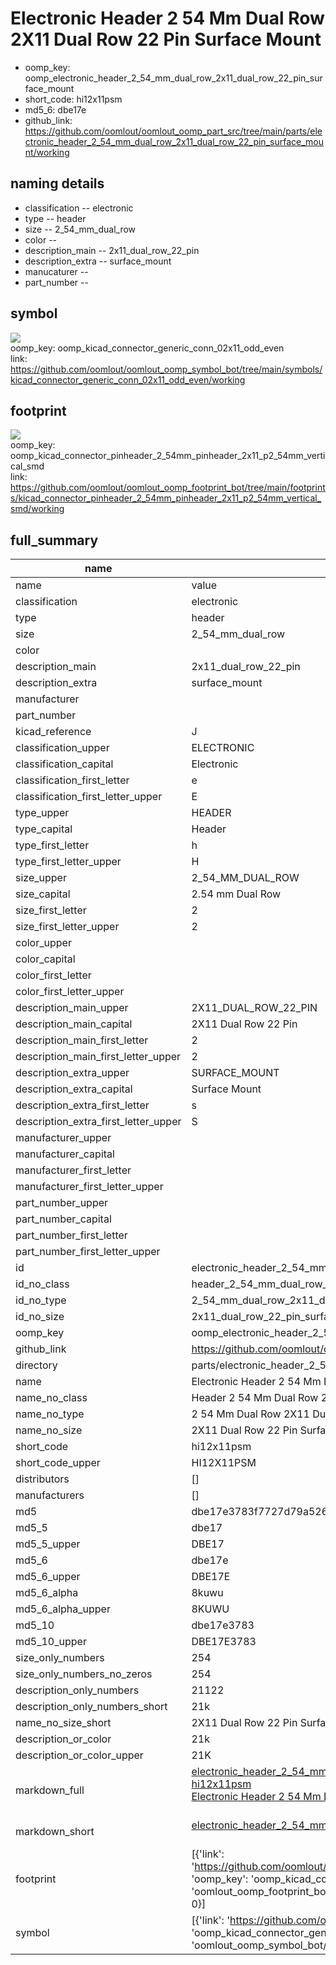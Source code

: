# Electronic Header 2 54 Mm Dual Row 2X11 Dual Row 22 Pin Surface Mount

  
* oomp_key: oomp_electronic_header_2_54_mm_dual_row_2x11_dual_row_22_pin_surface_mount 
* short_code: hi12x11psm
* md5_6: dbe17e  
* github_link: https://github.com/oomlout/oomlout_oomp_part_src/tree/main/parts/electronic_header_2_54_mm_dual_row_2x11_dual_row_22_pin_surface_mount/working  
## naming details
* classification -- electronic
* type -- header
* size -- 2_54_mm_dual_row
* color -- 
* description_main -- 2x11_dual_row_22_pin
* description_extra -- surface_mount
* manucaturer -- 
* part_number -- 



## symbol

![](symbol/{index}/working/working_600.png)  
oomp_key: oomp_kicad_connector_generic_conn_02x11_odd_even  
link: https://github.com/oomlout/oomlout_oomp_symbol_bot/tree/main/symbols/kicad_connector_generic_conn_02x11_odd_even/working  

## footprint

![](footprint/{index}/working/working_600.png)  
oomp_key: oomp_kicad_connector_pinheader_2_54mm_pinheader_2x11_p2_54mm_vertical_smd  
link: https://github.com/oomlout/oomlout_oomp_footprint_bot/tree/main/footprints/kicad_connector_pinheader_2_54mm_pinheader_2x11_p2_54mm_vertical_smd/working  

## full_summary
| name | value | 
| --- | --- | 
| name | value | 
| classification | electronic | 
| type | header | 
| size | 2_54_mm_dual_row | 
| color |  | 
| description_main | 2x11_dual_row_22_pin | 
| description_extra | surface_mount | 
| manufacturer |  | 
| part_number |  | 
| kicad_reference | J | 
| classification_upper | ELECTRONIC | 
| classification_capital | Electronic | 
| classification_first_letter | e | 
| classification_first_letter_upper | E | 
| type_upper | HEADER | 
| type_capital | Header | 
| type_first_letter | h | 
| type_first_letter_upper | H | 
| size_upper | 2_54_MM_DUAL_ROW | 
| size_capital | 2.54 mm Dual Row | 
| size_first_letter | 2 | 
| size_first_letter_upper | 2 | 
| color_upper |  | 
| color_capital |  | 
| color_first_letter |  | 
| color_first_letter_upper |  | 
| description_main_upper | 2X11_DUAL_ROW_22_PIN | 
| description_main_capital | 2X11 Dual Row 22 Pin | 
| description_main_first_letter | 2 | 
| description_main_first_letter_upper | 2 | 
| description_extra_upper | SURFACE_MOUNT | 
| description_extra_capital | Surface Mount | 
| description_extra_first_letter | s | 
| description_extra_first_letter_upper | S | 
| manufacturer_upper |  | 
| manufacturer_capital |  | 
| manufacturer_first_letter |  | 
| manufacturer_first_letter_upper |  | 
| part_number_upper |  | 
| part_number_capital |  | 
| part_number_first_letter |  | 
| part_number_first_letter_upper |  | 
| id | electronic_header_2_54_mm_dual_row_2x11_dual_row_22_pin_surface_mount | 
| id_no_class | header_2_54_mm_dual_row_2x11_dual_row_22_pin_surface_mount | 
| id_no_type | 2_54_mm_dual_row_2x11_dual_row_22_pin_surface_mount | 
| id_no_size | 2x11_dual_row_22_pin_surface_mount | 
| oomp_key | oomp_electronic_header_2_54_mm_dual_row_2x11_dual_row_22_pin_surface_mount | 
| github_link | https://github.com/oomlout/oomlout_oomp_part_src/tree/main/parts/electronic_header_2_54_mm_dual_row_2x11_dual_row_22_pin_surface_mount/working | 
| directory | parts/electronic_header_2_54_mm_dual_row_2x11_dual_row_22_pin_surface_mount | 
| name | Electronic Header 2 54 Mm Dual Row 2X11 Dual Row 22 Pin Surface Mount | 
| name_no_class | Header 2 54 Mm Dual Row 2X11 Dual Row 22 Pin Surface Mount | 
| name_no_type | 2 54 Mm Dual Row 2X11 Dual Row 22 Pin Surface Mount | 
| name_no_size | 2X11 Dual Row 22 Pin Surface Mount | 
| short_code | hi12x11psm | 
| short_code_upper | HI12X11PSM | 
| distributors | [] | 
| manufacturers | [] | 
| md5 | dbe17e3783f7727d79a526342784731c | 
| md5_5 | dbe17 | 
| md5_5_upper | DBE17 | 
| md5_6 | dbe17e | 
| md5_6_upper | DBE17E | 
| md5_6_alpha | 8kuwu | 
| md5_6_alpha_upper | 8KUWU | 
| md5_10 | dbe17e3783 | 
| md5_10_upper | DBE17E3783 | 
| size_only_numbers | 254 | 
| size_only_numbers_no_zeros | 254 | 
| description_only_numbers | 21122 | 
| description_only_numbers_short | 21k | 
| name_no_size_short | 2X11 Dual Row 22 Pin Surface Mount | 
| description_or_color | 21k | 
| description_or_color_upper | 21K | 
| markdown_full | [electronic_header_2_54_mm_dual_row_2x11_dual_row_22_pin_surface_mount](https://github.com/oomlout/oomlout_oomp_part_src/tree/main/parts/electronic_header_2_54_mm_dual_row_2x11_dual_row_22_pin_surface_mount/working)<br>[hi12x11psm](https://github.com/oomlout/oomlout_oomp_part_src/tree/main/parts/electronic_header_2_54_mm_dual_row_2x11_dual_row_22_pin_surface_mount/working)<br>[Electronic Header 2 54 Mm Dual Row 2X11 Dual Row 22 Pin Surface Mount](https://github.com/oomlout/oomlout_oomp_part_src/tree/main/parts/electronic_header_2_54_mm_dual_row_2x11_dual_row_22_pin_surface_mount/working)<br><br> | 
| markdown_short | [electronic_header_2_54_mm_dual_row_2x11_dual_row_22_pin_surface_mount](https://github.com/oomlout/oomlout_oomp_part_src/tree/main/parts/electronic_header_2_54_mm_dual_row_2x11_dual_row_22_pin_surface_mount/working)<br><br> | 
| footprint | [{'link': 'https://github.com/oomlout/oomlout_oomp_footprint_bot/tree/main/foootprntss/kicad_connector_pinheader_2_54mm_pinheader_2x11_p2_54mm_vertical_smd', 'oomp_key': 'oomp_kicad_connector_pinheader_2_54mm_pinheader_2x11_p2_54mm_vertical_smd', 'directory': 'oomlout_oomp_footprint_bot/footprints/kicad_connector_pinheader_2_54mm_pinheader_2x11_p2_54mm_vertical_smd//working/working.kicad_mod', 'index': 0}] | 
| symbol | [{'link': 'https://github.com/oomlout/oomlout_oomp_symbol_bot/tree/main/symbols/kicad_connector_generic_conn_02x11_odd_even', 'oomp_key': 'oomp_kicad_connector_generic_conn_02x11_odd_even', 'directory': 'oomlout_oomp_symbol_bot/symbols/kicad_connector_generic_conn_02x11_odd_even//working/working.kicad_sym', 'index': 0}] | 

